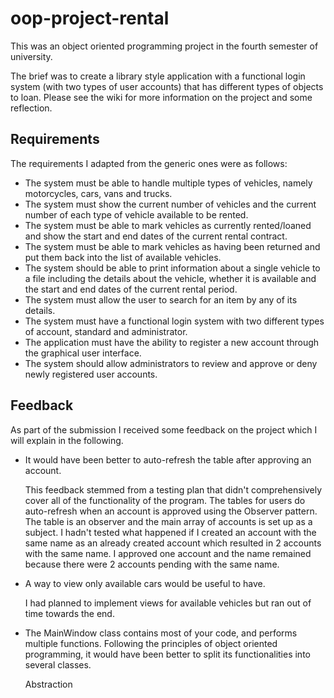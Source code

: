 # oop-project-rental

This was an object oriented programming project in the fourth semester of university.

The brief was to create a library style application with a functional login system (with two types of user accounts) that has different types of objects to loan. Please see the wiki for more information on the project and some reflection.

## Requirements

The requirements I adapted from the generic ones were as follows:

- The system must be able to handle multiple types of vehicles, namely motorcycles, cars, vans and trucks.
- The system must show the current number of vehicles and the current number of each type of vehicle available to be rented.
- The system must be able to mark vehicles as currently rented/loaned and show the start and end dates of the current rental contract.
- The system must be able to mark vehicles as having been returned and put them back into the list of available vehicles.
- The system should be able to print information about a single vehicle to a file including the details about the vehicle, whether it is available and the start and end dates of the current rental period.
- The system must allow the user to search for an item by any of its details.
- The system must have a functional login system with two different types of account, standard and administrator.
- The application must have the ability to register a new account through the graphical user interface.
- The system should allow administrators to review and approve or deny newly registered user accounts.

## Feedback

As part of the submission I received some feedback on the project which I will explain in the following.

-	It would have been better to auto-refresh the table after approving an account.

    This feedback stemmed from a testing plan that didn't comprehensively cover all of the functionality of the program. The tables for users do auto-refresh when an account is approved using the Observer pattern. The table is an observer and the main array of accounts is set up as a subject. I hadn't tested what happened if I created an account with the same name as an already created account which resulted in 2 accounts with the same name. I approved one account and the name remained because there were 2 accounts pending with the same name.

-	A way to view only available cars would be useful to have.

    I had planned to implement views for available vehicles but ran out of time towards the end.

-	The MainWindow class contains most of your code, and performs multiple functions. Following the principles of object oriented programming, it would have been better to split its functionalities into several classes.

    Abstraction

